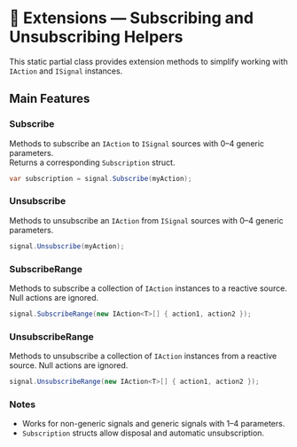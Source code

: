 # 🧩  Extensions — Subscribing and Unsubscribing Helpers

This static partial class provides extension methods to simplify working with `IAction` and `ISignal` instances.

## Main Features

### Subscribe
Methods to subscribe an `IAction` to `ISignal` sources with 0–4 generic parameters.  
Returns a corresponding `Subscription` struct.

```csharp
var subscription = signal.Subscribe(myAction);
```

### Unsubscribe
Methods to unsubscribe an `IAction` from `ISignal` sources with 0–4 generic parameters.
```csharp
signal.Unsubscribe(myAction);
```
### SubscribeRange
Methods to subscribe a collection of `IAction` instances to a reactive source. Null actions are ignored.
```csharp
signal.SubscribeRange(new IAction<T>[] { action1, action2 });
```
### UnsubscribeRange
Methods to unsubscribe a collection of `IAction` instances from a reactive source. Null actions are ignored.
```csharp
signal.UnsubscribeRange(new IAction<T>[] { action1, action2 });
```

### Notes
- Works for non-generic signals and generic signals with 1–4 parameters.
- `Subscription` structs allow disposal and automatic unsubscription.